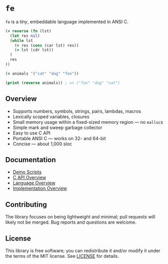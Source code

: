 # `fe`

`fe` is a *tiny*, embeddable language implemented in ANSI C.

```clojure
(= reverse (fn (lst)
  (let res nil)
  (while lst
    (= res (cons (car lst) res))
    (= lst (cdr lst))
  )
  res
))

(= animals '("cat" "dog" "fox"))

(print (reverse animals)) ; => ("fox" "dog" "cat")
```

## Overview

* Supports numbers, symbols, strings, pairs, lambdas, macros
* Lexically scoped variables, closures
* Small memory usage within a fixed-sized memory region — no `malloc`s
* Simple mark and sweep garbage collector
* Easy to use C API
* Portable ANSI C — works on 32- and 64-bit
* Concise — about 1,000 sloc

## Documentation

* [Demo Scripts](scripts)
* [C API Overview](doc/c-api.md)
* [Language Overview](doc/language.md)
* [Implementation Overview](doc/implementation.md)

## Contributing

The library focuses on being lightweight and minimal; pull requests will likely
not be merged. Bug reports and questions are welcome.

## License

This library is free software; you can redistribute it and/or modify it under
the terms of the MIT license. See [LICENSE](LICENSE) for details.
